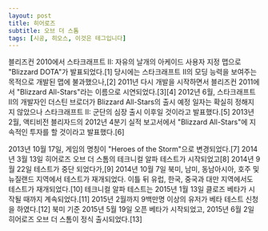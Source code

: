 ```yaml
---
layout: post
title: 히어로즈
subtitle: 오브 더 스톰
tags: [시공, 히오스, 이것은 테그입니다]
---
```


블리즈컨 2010에서 스타크래프트 II: 자유의 날개의 아케이드 사용자 지정 맵으로 "Blizzard DOTA"가 발표되었다.[1] 당시에는 스타크래프트 II의 모딩 능력을 보여주는 목적으로 개발된 맵에 불과했으나,[2] 2011년 다시 개발을 시작하면서 블리즈컨 2011에서 "Blizzard All-Stars"라는 이름으로 시연되었다.[3][4] 2012년 6월, 스타크래프트 II의 개발자인 더스틴 브로더가 Blizzard All-Stars의 출시 예정 일자는 확실히 정해지지 않았으나 스타크래프트 II: 군단의 심장 출시 이후일 것이라고 발표했다.[5] 2013년 2월, 액티비전 블리자드의 2012년 4분기 실적 보고서에서 "Blizzard All-Stars"에 지속적인 투자를 할 것이라고 발표했다.[6]

2013년 10월 17일, 게임의 명칭이 "Heroes of the Storm"으로 변경되었다.[7] 2014년 3월 13일 히어로즈 오브 더 스톰의 테크니컬 알파 테스트가 시작되었고[8] 2014년 9월 22일 테스트가 중단 되었다가,[9] 2014년 10월 7일 북미, 남미, 동남아시아, 호주 및 뉴질랜드 지역에서 테스트가 재개되었다. 이틀 뒤 유럽, 한국, 중국과 대만 지역에서도 테스트가 재개되었다.[10] 테크니컬 알파 테스트는 2015년 1월 13일 클로즈 베타가 시작될 때까지 계속되었다.[11] 2015년 2월까지 9백만명 이상의 유저가 베타 테스트 신청을 하였다.[12] 북미 기준 2015년 5월 19일 오픈 베타가 시작되었고, 2015년 6월 2일 히어로즈 오브 더 스톰이 정식 출시되었다.[13]